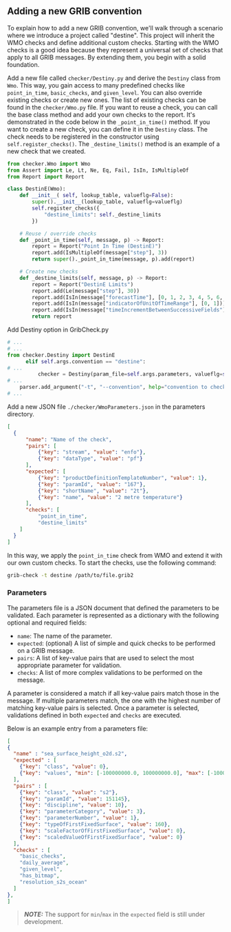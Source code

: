 ## Adding a new GRIB convention

To explain how to add a new GRIB convention, we'll walk through a scenario where we introduce a project called "destine". 
This project will inherit the WMO checks and define additional custom checks.
Starting with the WMO checks is a good idea because they represent a universal set of checks that apply to all GRIB messages.
By extending them, you begin with a solid foundation.

Add a new file called `checker/Destiny.py` and derive the `Destiny` class from `Wmo`.
This way, you gain access to many predefined checks like `point_in_time`, `basic_checks`, and `given_level`.
You can also override existing checks or create new ones.
The list of existing checks can be found in the `checker/Wmo.py` file.
If you want to reuse a check, you can call the base class method and add your own checks to the report.
It's demonstrated in the code below in the `_point_in_time()` method.
If you want to create a new check, you can define it in the `Destiny` class.
The check needs to be registered in the constructor using `self.register_checks()`.
The `_destine_limits()` method is an example of a new check that we created.

``` python
from checker.Wmo import Wmo
from Assert import Le, Lt, Ne, Eq, Fail, IsIn, IsMultipleOf
from Report import Report

class DestinE(Wmo):
    def __init__( self, lookup_table, valueflg=False):
        super().__init__(lookup_table, valueflg=valueflg)
        self.register_checks({
            "destine_limits": self._destine_limits
        })

    # Reuse / override checks
    def _point_in_time(self, message, p) -> Report:
        report = Report("Point In Time (DestinE)")
        report.add(IsMultipleOf(message["step"], 3))
        return super()._point_in_time(message, p).add(report)

    # Create new checks
    def _destine_limits(self, message, p) -> Report:
        report = Report("DestinE Limits")
        report.add(Le(message["step"], 30))
        report.add(IsIn(message["forecastTime"], [0, 1, 2, 3, 4, 5, 6, 7, 8, 9]))
        report.add(IsIn(message["indicatorOfUnitOfTimeRange"], [0, 1]))
        report.add(IsIn(message["timeIncrementBetweenSuccessiveFields"], [0, 1]))
        return report
```
Add Destiny option in GribCheck.py

``` python
# ...
# ...
from checker.Destiny import DestinE
      elif self.args.convention == "destine":
# ...
          checker = Destiny(param_file=self.args.parameters, valueflg=self.args.valueflg)
# ...
    parser.add_argument("-t", "--convention", help="convention to check", choices=["tigge", "s2s", "s2s_refcst", "uerra", "crra", "lam", "wmo", "destine"], default="wmo")
# ...

```

Add a new JSON file `./checker/WmoParameters.json` in the parameters directory.

```json
[
  {
      "name": "Name of the check",
      "pairs": [
          {"key": "stream", "value": "enfo"},
          {"key": "dataType", "value": "pf"}
      ],
      "expected": [
          {"key": "productDefinitionTemplateNumber", "value": 1},
          {"key": "paramId", "value": "167"},
          {"key": "shortName", "value": "2t"},
          {"key": "name", "value": "2 metre temperature"}
      ],
      "checks": [
          "point_in_time",
          "destine_limits"
    ]
  }
]
```

In this way, we apply the `point_in_time` check from WMO and extend it with our own custom checks.
To start the checks, use the following command:

``` bash
grib-check -t destine /path/to/file.grib2
```

### Parameters

The parameters file is a JSON document that defined the parameters to be validated.
Each parameter is represented as a dictionary with the following optional and required fields:

- `name`: The name of the parameter.
- `expected`: (optional) A list of simple and quick checks to be performed on a GRIB message.
- `pairs`: A list of key-value pairs that are used to select the most appropriate parameter for validation.
- `checks`: A list of more complex validations to be performed on the message.

A parameter is considered a match if all key-value pairs match those in the message.
If multiple parameters match, the one with the highest number of matching key-value pairs is selected.
Once a parameter is selected, validations defined in both `expected` and `checks` are executed.

Below is an example entry from a parameters file:

```json
[
{
  "name" : "sea_surface_height_o2d.s2",
  "expected" : [
    {"key": "class", "value": 0},
    {"key": "values", "min": [-100000000.0, 100000000.0], "max": [-100000000.0, 100000000.0]}
  ],
  "pairs" : [
    {"key": "class", "value": "s2"},
    {"key": "paramId", "value": 151145},
    {"key": "discipline", "value": 10},
    {"key": "parameterCategory", "value": 3},
    {"key": "parameterNumber", "value": 1},
    {"key": "typeOfFirstFixedSurface", "value": 160},
    {"key": "scaleFactorOfFirstFixedSurface", "value": 0},
    {"key": "scaledValueOfFirstFixedSurface", "value": 0}
  ],
  "checks" : [
    "basic_checks",
    "daily_average",
    "given_level",
    "has_bitmap",
    "resolution_s2s_ocean"
  ]
},
]
```
> **_NOTE:_**  The support for `min`/`max` in the `expected` field is still under development.
